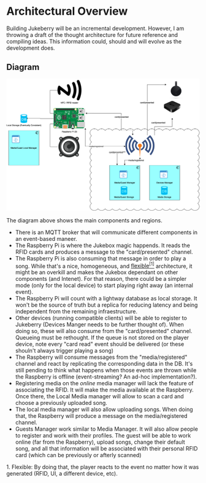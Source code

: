# Architectural Overview

Building Jukeberry will be an incremental development. However, I am throwing a draft of the thought architecture for future reference and compiling ideas. This information could, should and will evolve as the development does.


## Diagram

![alt text](./img/AOD.png "Architecutral Overview Diagram")

The diagram above shows the main components and regions.

* There is an MQTT broker that will communicate different components in an event-based maneer.
* The Raspberry Pi is where the Jukebox magic happends. It reads the RFID cards and produces a message to the "card/presented" channel.
* The Raspberry Pi is also consuming that message in order to play a song. While that's a nice, homogeneous, and [flexible<sup>[1]</sup>](#flexible-arch) architecture, it might be an overkill and makes the Jukebox dependant on other components (and Intenet). For that reason, there could be a simpler mode (only for the local device) to start playing right away (an internal event).
* The Raspberry Pi will count with a lightway database as local storage. It won't be the source of truth but a replica for reducing latency and being independent from the remaining infraestructure.
* Other devices (running compatible clients) will be able to register to Jukeberry (Devices Manger needs to be further thought of). When doing so, these will also consume from the "card/presented" channel. Queueing must be rethought. If the queue is not stored on the player device, note every "card read" event should be delivered (or these shouln't always trigger playing a song)
* The Raspberry will consume messages from the "media/registered" channel and react by replicating the corresponding data in the DB. It's still pending to think what happens when those events are thrown while the Raspberry is offline (event-streaming? An ad-hoc implementation?). 
* Registering media on the *online* media manager will lack the feature of associating the RFID. It will make the media available at the Raspberry. Once there, the Local Media manager will allow to scan a card and choose a previously uploaded song.
* The local media manager will also allow uploading songs. When doing that, the Raspberry will produce a message on the media/registered channel.
* Guests Manager work similar to Media Manager. It will also allow people to register and work with their profiles. The guest will be able to work online (far from the Raspberry), upload songs, change their default song, and all that information will be associated with their personal RFID card (which can be previously or afterly scanned)


<a name="flexible-arch">1. Flexible</a>: By doing that, the player reacts to the event no matter how it was generated (RFID, UI, a different device, etc).
